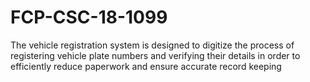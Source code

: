 # FCP-CSC-18-1099
The vehicle registration system is designed to digitize the process of registering vehicle plate numbers and verifying their details in order to efficiently reduce paperwork and ensure accurate record keeping
